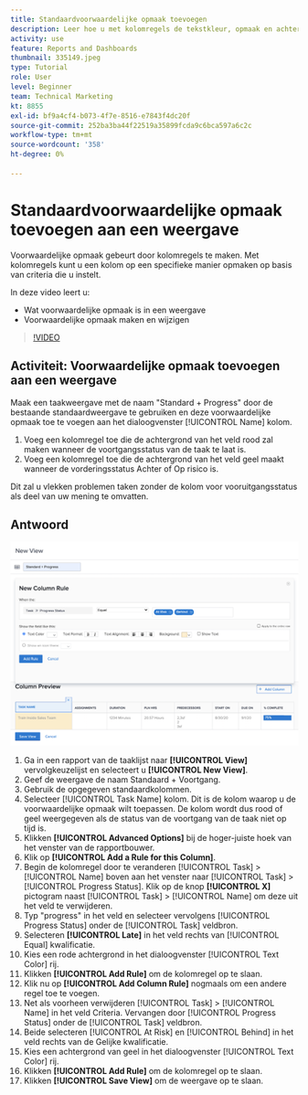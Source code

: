 ```yaml
---
title: Standaardvoorwaardelijke opmaak toevoegen
description: Leer hoe u met kolomregels de tekstkleur, opmaak en achtergrondkleuren in een rapport of weergave kunt wijzigen op basis van criteria die u instelt.
activity: use
feature: Reports and Dashboards
thumbnail: 335149.jpeg
type: Tutorial
role: User
level: Beginner
team: Technical Marketing
kt: 8855
exl-id: bf9a4cf4-b073-4f7e-8516-e7843f4dc20f
source-git-commit: 252ba3ba44f22519a35899fcda9c6bca597a6c2c
workflow-type: tm+mt
source-wordcount: '358'
ht-degree: 0%

---
```


# Standaardvoorwaardelijke opmaak toevoegen aan een weergave

Voorwaardelijke opmaak gebeurt door kolomregels te maken. Met kolomregels kunt u een kolom op een specifieke manier opmaken op basis van criteria die u instelt.

In deze video leert u:

* Wat voorwaardelijke opmaak is in een weergave
* Voorwaardelijke opmaak maken en wijzigen

>[!VIDEO](https://video.tv.adobe.com/v/335149/?quality=12)

## Activiteit: Voorwaardelijke opmaak toevoegen aan een weergave

Maak een taakweergave met de naam &quot;Standard + Progress&quot; door de bestaande standaardweergave te gebruiken en deze voorwaardelijke opmaak toe te voegen aan het dialoogvenster [!UICONTROL Name] kolom.

1. Voeg een kolomregel toe die de achtergrond van het veld rood zal maken wanneer de voortgangsstatus van de taak te laat is.
1. Voeg een kolomregel toe die de achtergrond van het veld geel maakt wanneer de vorderingsstatus Achter of Op risico is.

Dit zal u vlekken problemen taken zonder de kolom voor vooruitgangsstatus als deel van uw mening te omvatten.

## Antwoord

![Een afbeelding van het scherm om een nieuwe kolomlijn te maken](assets/conditional-formatting-exercise.png)

1. Ga in een rapport van de taaklijst naar **[!UICONTROL View]** vervolgkeuzelijst en selecteert u **[!UICONTROL New View]**.
1. Geef de weergave de naam Standaard + Voortgang.
1. Gebruik de opgegeven standaardkolommen.
1. Selecteer [!UICONTROL Task Name] kolom. Dit is de kolom waarop u de voorwaardelijke opmaak wilt toepassen. De kolom wordt dus rood of geel weergegeven als de status van de voortgang van de taak niet op tijd is.
1. Klikken **[!UICONTROL Advanced Options]** bij de hoger-juiste hoek van het venster van de rapportbouwer.
1. Klik op **[!UICONTROL Add a Rule for this Column]**.
1. Begin de kolomregel door te veranderen [!UICONTROL Task] > [!UICONTROL Name] boven aan het venster naar [!UICONTROL Task] > [!UICONTROL Progress Status]. Klik op de knop **[!UICONTROL X]** pictogram naast [!UICONTROL Task] > [!UICONTROL Name] om deze uit het veld te verwijderen.
1. Typ &quot;progress&quot; in het veld en selecteer vervolgens [!UICONTROL Progress Status] onder de [!UICONTROL Task] veldbron.
1. Selecteren **[!UICONTROL Late]** in het veld rechts van [!UICONTROL Equal] kwalificatie.
1. Kies een rode achtergrond in het dialoogvenster [!UICONTROL Text Color] rij.
1. Klikken **[!UICONTROL Add Rule]** om de kolomregel op te slaan.
1. Klik nu op **[!UICONTROL Add Column Rule]** nogmaals om een andere regel toe te voegen.
1. Net als voorheen verwijderen [!UICONTROL Task] > [!UICONTROL Name] in het veld Criteria. Vervangen door [!UICONTROL Progress Status] onder de [!UICONTROL Task] veldbron.
1. Beide selecteren [!UICONTROL At Risk] en [!UICONTROL Behind] in het veld rechts van de Gelijke kwalificatie.
1. Kies een achtergrond van geel in het dialoogvenster [!UICONTROL Text Color] rij.
1. Klikken **[!UICONTROL Add Rule]** om de kolomregel op te slaan.
1. Klikken **[!UICONTROL Save View]** om de weergave op te slaan.
